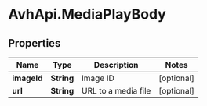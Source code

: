 # AvhApi.MediaPlayBody

## Properties

Name | Type | Description | Notes
------------ | ------------- | ------------- | -------------
**imageId** | **String** | Image ID | [optional] 
**url** | **String** | URL to a media file | [optional] 


